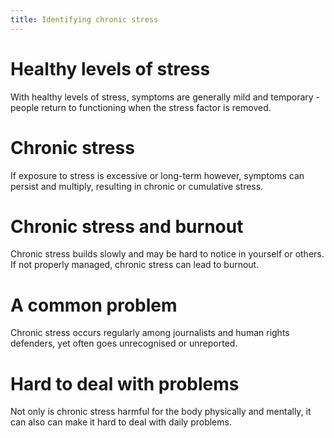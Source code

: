 ```yaml
---
title: Identifying chronic stress
---
```

# Healthy levels of stress
With healthy levels of stress, symptoms are generally mild and temporary - people return to functioning when the stress factor is removed.
<br>
# Chronic stress
If exposure to stress is excessive or long-term however, symptoms can persist and multiply, resulting in chronic or cumulative stress.
<br>
# Chronic stress and burnout
Chronic stress builds slowly and may be hard to notice in yourself or others. If not properly managed, chronic stress can lead to burnout.
<br>
# A common problem
Chronic stress occurs regularly among journalists and human rights defenders, yet often goes unrecognised or unreported.
<br>
# Hard to deal with problems
Not only is chronic stress harmful for the body physically and mentally, it can also can make it hard to deal with daily problems.

